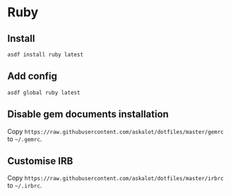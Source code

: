 # Ruby

## Install

```
asdf install ruby latest
```

## Add config

```
asdf global ruby latest
```

## Disable gem documents installation

Copy `https://raw.githubusercontent.com/askalot/dotfiles/master/gemrc` to `~/.gemrc`.

## Customise IRB

Copy `https://raw.githubusercontent.com/askalot/dotfiles/master/irbrc` to `~/.irbrc`.
